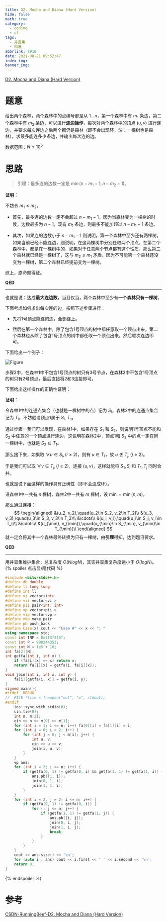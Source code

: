 ```yaml
---
title: D2. Mocha and Diana (Hard Version)
hide: false
math: true
category:
  - coding
  - cf
tags:
  - 并查集
  - 构造
abbrlink: 8910
date: 2021-08-21 09:52:47
index_img:
banner_img:
---
```


[D2. Mocha and Diana (Hard Version)](https://codeforces.com/contest/1559/problem/D2)

# 题意

给出两个森林，两个森林中的点编号都是从 $1\ldots n$，第一个森林中有 $m_1$ 条边，第二个森林中有 $m_2$ 条边，可以进行**连边操作**，每次对两个森林中的顶点 $(u, v)$ 进行连边，并要求每次连边之后两个都仍是森林（即不会出现环，注：一棵树也是森林），求最多能连多少条边，并输出每次连的边。

数据范围：$N\leqslant 10^5$

# 思路

> 引理：最多连的边数一定是 $\min(n-m_1-1,n-m_2-1)$。

**证明：**

不妨令 $m_1\leqslant m_2$。

- 首先，最多连的边数一定不会超过 $n-m_1-1$，因为当森林变为一棵树的时候，边数最多为 $n-1$，现有 $m_1$ 条边，则最多不能加超过 $n-m_1-1$ 条边。

- 其次，如果连的边数小于 $n-m_1-1$ 则说明，第一个森林中至少还有两棵树，如果当前已经不能连边，则说明，在这两棵树中分别任取两个顶点，在第二个森林中，都是在一棵树中的，如果对于任意两个节点都有这个性质，那么第二个森林就已经是一棵树了，这与 $m_2\leqslant m_1$ 矛盾，因为不可能第一个森林还没变为一棵树，第二个森林已经提前变为一棵树。

综上，原命题得证。

**QED**

---

也就是说：达成**最大连边数**，当且仅当，两个森林中至少有**一个森林只有一棵树**。

下面考虑如何求出每次连的边，按照下述步骤进行：

- 先将1号顶点能连的边，全部连上。

- 然后在第一个森林中，除了包含1号顶点的树中都任意取一个顶点出来，第二个森林也从除了包含1号顶点的树中都任取一个顶点出来，然后顺次连边即可。

下面给出一个例子：

![Figure](https://upload.cc/i1/2021/08/21/LnAz23.png)

步骤2中，在森林1中不包含1号顶点的树只有3号节点，在森林2中不包含1号顶点的树只有2号顶点，最后直接将2和3连接即可。

下面给出这样操作的正确性证明：

**证明：**

令森林1中的连通点集合（也就是一棵树中的点）记为 $S_i$，森林2中的连通点集合记为 $T_i$，不妨假设顶点1属于 $S_1,T_1$。

通过步骤一我们可以发现，在森林1中，如果存在 $S_1$ 和 $S_2$，则说明1号顶点不能和 $S_2$ 中任意的一个顶点进行连边，这说明在森林2中，顶点1和 $S_2$ 中的点一定在同一棵树中，也就是 $S_2\subseteq T_1$。

那么接下来，如果取 $\forall u\in S_i, (i\geqslant 2)$，则有 $u\in T_1$，故 $u\not\in T_j, (j\geqslant 2)$。

于是我们可以取 $\forall v\in T_j,(j\geqslant 2)$，连接 $(u, v)$，这样就能将 $S_1, S_i$ 和 $T_1, T_j$ 同时合并。

也就是说下面这样的操作具有正确性（即不会连成环）。

设森林1中一共有 $n$ 棵树，森林2中一共有 $m$ 棵树，设 $\min = \min(n, m)$。

那么通过连接：
$$
\begin{aligned}
&(u_2, v_2),\quad(u_2\in S_2, v_2\in T_2)\\
&(u_3, v_3),\quad(u_3\in S_3, v_3\in T_3)\\
&\cdots\\
&(u_i, v_i),\quad(u_i\in S_i, v_i\in T_i)\\
&\cdots\\
&(u_{\min}, v_{\min}),\quad(u_{\min}\in S_{\min}, v_{\min}\in T_{\min})\\
\end{aligned}
$$
就一定会将其中一个森林最终转换为只有一棵树，由**引理**得知，达到题目要求。

**QED**

---

用并查集维护集合，总复杂度 $O(NlogN)$，其实并查集复杂度远小于 $O(logN)$。
{% spoiler 点击显/隐代码 %}
```c++
#include <bits/stdc++.h>
#define db double
#define ll long long
#define int ll
#define vi vector<int>
#define vii vector<vi >
#define pii pair<int, int>
#define vp vector<pii >
#define vip vector<vp >
#define mkp make_pair
#define pb push_back
#define Case(x) cout << "Case #" << x << ": "
using namespace std;
const int INF = 0x3f3f3f3f;
const int P = 998244353;
const int N = 1e5 + 10;
int fa[2][N];
int getfa(int i, int x) {
	if (fa[i][x] == x) return x;
	return fa[i][x] = getfa(i, fa[i][x]);
}
void join(int i, int x, int y) {
	fa[i][getfa(i, x)] = getfa(i, y);
}
signed main(){
#ifdef _DEBUG
//	FILE *file = freopen("out", "w", stdout);
#endif
	ios::sync_with_stdio(0);
	cin.tie(0);
	int n, m[2];
	cin >> n >> m[0] >> m[1];
	for (int i = 1; i <= n; i++) fa[0][i] = fa[1][i] = i;
	for (int i = 0; i < 2; i++) {
		for (int j = 0; j < m[i]; j++) {
			int u, v;
			cin >> u >> v;
			join(i, u, v);
		}
	}
	vp ans;
	for (int i = 2; i <= n; i++) {
		if (getfa(0, 1) != getfa(0, i) && getfa(1, 1) != getfa(1, i)) {
			ans.pb({1, i});
			join(0, 1, i);
			join(1, 1, i);
		}
	}
	for (int i = 2, j = 2; i <= n; i++) {
		if (getfa(0, 1) != getfa(0, i)) {
			for (; j <= n; j++) {
				if (getfa(1, 1) != getfa(1, j)) {
					ans.pb({i, j});
					join(0, i, j);
					join(1, i, j);
					break;
				}
			}
		}
	}
	cout << ans.size() << '\n';
	for (auto i : ans) cout << i.first << ' ' << i.second << '\n';
	return 0;
}
```
{% endspoiler %}

# 参考

[CSDN-RunningBeef-D2. Mocha and Diana (Hard Version)](https://blog.csdn.net/RunningBeef/article/details/119738571?utm_medium=distribute.pc_relevant.none-task-blog-2%7Edefault%7EOPENSEARCH%7Edefault-2.control&depth_1-utm_source=distribute.pc_relevant.none-task-blog-2%7Edefault%7EOPENSEARCH%7Edefault-2.control)
